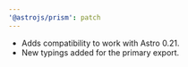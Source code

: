 ```yaml
---
'@astrojs/prism': patch
---
```

- Adds compatibility to work with Astro 0.21.
- New typings added for the primary export.
